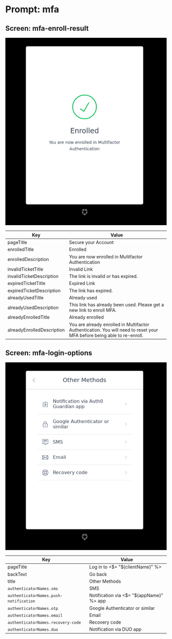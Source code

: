 # Prompt: mfa

## Screen: mfa-enroll-result

<p style="text-align: center;">
  <img alt="mfa-enroll-result reference screenshot" class="ul-prompt-screenshot" data-ul-prompt="mfa-enroll-result" src="/media/articles/universal-login/text-customization/mfa-enroll-result.png" />
</p>

|Key|Value|
|----------|----------|
|pageTitle|Secure your Account|
|enrolledTitle|Enrolled|
|enrolledDescription|You are now enrolled in Multifactor Authentication|
|invalidTicketTitle|Invalid Link|
|invalidTicketDescription|The link is invalid or has expired.|
|expiredTicketTitle|Expired Link|
|expiredTicketDescription|The link has expired.|
|alreadyUsedTitle|Already used|
|alreadyUsedDescription|This link has already been used. Please get a new link to enroll MFA.|
|alreadyEnrolledTitle|Already enrolled|
|alreadyEnrolledDescription|You are already enrolled in Multifactor Authentication. You will need to reset your MFA before being able to re-enroll.|

## Screen: mfa-login-options

<p style="text-align: center;">
  <img alt="mfa-login-options reference screenshot" class="ul-prompt-screenshot" data-ul-prompt="mfa-login-options" src="/media/articles/universal-login/text-customization/mfa-login-options.png" />
</p>

|Key|Value|
|----------|----------|
|pageTitle|Log in to <$= "${clientName}" %>|
|backText|Go back|
|title|Other Methods|
|`authenticatorNames.sms`|SMS|
|`authenticatorNames.push-notification`|Notification via <$= "${appName}" %> app|
|`authenticatorNames.otp`|Google Authenticator or similar|
|`authenticatorNames.email`|Email|
|`authenticatorNames.recovery-code`|Recovery code|
|`authenticatorNames.duo`|Notification via DUO app|

